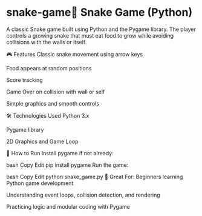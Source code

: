 # snake-game🐍 Snake Game (Python)
A classic Snake game built using Python and the Pygame library. The player controls a growing snake that must eat food to grow while avoiding collisions with the walls or itself.

🎮 Features
Classic snake movement using arrow keys

Food appears at random positions

Score tracking

Game Over on collision with wall or self

Simple graphics and smooth controls

🛠 Technologies Used
Python 3.x

Pygame library

2D Graphics and Game Loop

🚀 How to Run
Install pygame if not already:

bash
Copy
Edit
pip install pygame
Run the game:

bash
Copy
Edit
python snake_game.py
🎯 Great For:
Beginners learning Python game development

Understanding event loops, collision detection, and rendering

Practicing logic and modular coding with Pygame

